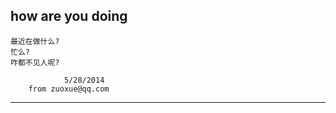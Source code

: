## how are you doing
	最近在做什么?
	忙么?
	咋都不见人呢?

                5/28/2014  
		from zuoxue@qq.com
----------

